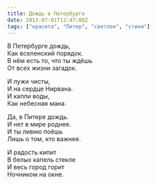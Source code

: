 ```yaml
---
title: Дождь в Петербурге
date: 2013-07-01T12:47:00Z
tags: ["красота", "Питер", "светлое", "стихи"]
---
```


В Петербурге дождь,  
Как вселенский порядок.  
В нём есть то, что ты ждёшь  
От всех жизни загадок.  

И лужи чисты,  
И на сердце Нирвана.  
И капли воды,  
Как небесная мана.  

Да, в Питере дождь.  
И нет в мире роднее.  
И ты ливню поёшь  
Лишь о том, кто важнее.  

И радость кипит  
В белых капель стекле  
И весь город горит  
Ночником на окне.  
